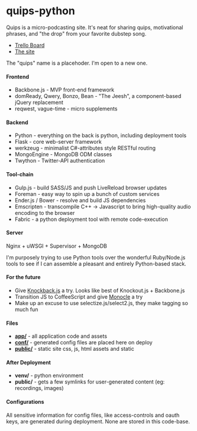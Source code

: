 # quips-python

Quips is a micro-podcasting site. It's neat for sharing quips, motivational phrases, and "the drop" from your favorite dubstep song.

- [Trello Board](https://trello.com/b/wkVA1cK1/project-quips)
- [The site](http://what.you.say.icanhaserror.com/)

The "quips" name is a placehoder. I'm open to a new one.

#### Frontend
- Backbone.js - MVP front-end framework
- domReady, Qwery, Bonzo, Bean - "The Jeesh", a component-based jQuery replacement
- reqwest, vague-time - micro supplements

#### Backend
- Python - everything on the back is python, including deployment tools
- Flask - core web-server framework
- werkzeug - minimalist C#-attributes style RESTful routing
- MongoEngine - MongoDB ODM classes
- Twython - Twitter-API authentication

#### Tool-chain
- Gulp.js - build SASS/JS and push LiveReload browser updates
- Foreman - easy way to spin up a bunch of custom services
- Ender.js / Bower - resolve and build JS dependencies 
- Emscripten - transcompile C++ -> Javascript to bring high-quality audio encoding to the browser
- Fabric - a python deployment tool with remote code-execution

#### Server
Nginx + uWSGI + Supervisor + MongoDB

I'm purposely trying to use Python tools over the wonderful Ruby/Node.js tools to see if I can assemble a pleasant and entirely Python-based stack.

#### For the future
- Give [Knockback.js](http://kmalakoff.github.io/knockback/) a try. Looks like best of Knockout.js + Backbone.js
- Transition JS to CoffeeScript and give [Monocle](http://monocle.tapquo.com/) a try
- Make up an excuse to use selectize.js/select2.js, they make tagging so much fun

#### Files
- [**app/**](app) - all application code and assets   
- [**conf/**](conf) - generated config files are placed here on deploy
- [**public/**](public) - static site css, js, html assets and static
   
#### After Deployment 
- **venv/** - python environment  
- **public/** - gets a few symlinks for user-generated content (eg: recordings, images)


#### Configurations
All sensitive information for config files, like access-controls and oauth keys, are generated during deployment. None are stored in this code-base.
